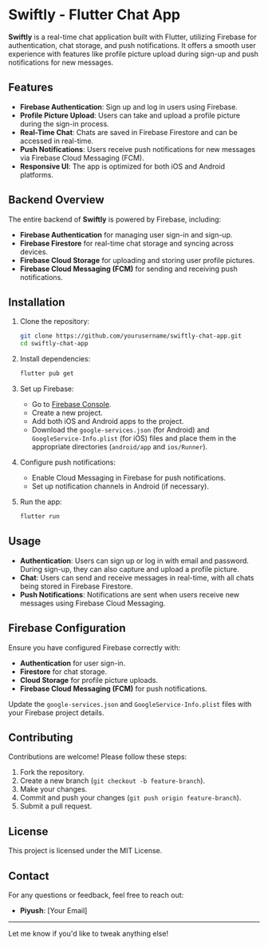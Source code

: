 # Swiftly - Flutter Chat App

**Swiftly** is a real-time chat application built with Flutter, utilizing Firebase for authentication, chat storage, and push notifications. It offers a smooth user experience with features like profile picture upload during sign-up and push notifications for new messages.

## Features

- **Firebase Authentication**: Sign up and log in users using Firebase.
- **Profile Picture Upload**: Users can take and upload a profile picture during the sign-in process.
- **Real-Time Chat**: Chats are saved in Firebase Firestore and can be accessed in real-time.
- **Push Notifications**: Users receive push notifications for new messages via Firebase Cloud Messaging (FCM).
- **Responsive UI**: The app is optimized for both iOS and Android platforms.

## Backend Overview

The entire backend of **Swiftly** is powered by Firebase, including:

- **Firebase Authentication** for managing user sign-in and sign-up.
- **Firebase Firestore** for real-time chat storage and syncing across devices.
- **Firebase Cloud Storage** for uploading and storing user profile pictures.
- **Firebase Cloud Messaging (FCM)** for sending and receiving push notifications.

## Installation

1. Clone the repository:

   ```bash
   git clone https://github.com/yourusername/swiftly-chat-app.git
   cd swiftly-chat-app
   ```

2. Install dependencies:

   ```bash
   flutter pub get
   ```

3. Set up Firebase:

   - Go to [Firebase Console](https://console.firebase.google.com/).
   - Create a new project.
   - Add both iOS and Android apps to the project.
   - Download the `google-services.json` (for Android) and `GoogleService-Info.plist` (for iOS) files and place them in the appropriate directories (`android/app` and `ios/Runner`).

4. Configure push notifications:

   - Enable Cloud Messaging in Firebase for push notifications.
   - Set up notification channels in Android (if necessary).

5. Run the app:

   ```bash
   flutter run
   ```

## Usage

- **Authentication**: Users can sign up or log in with email and password. During sign-up, they can also capture and upload a profile picture.
- **Chat**: Users can send and receive messages in real-time, with all chats being stored in Firebase Firestore.
- **Push Notifications**: Notifications are sent when users receive new messages using Firebase Cloud Messaging.

## Firebase Configuration

Ensure you have configured Firebase correctly with:

- **Authentication** for user sign-in.
- **Firestore** for chat storage.
- **Cloud Storage** for profile picture uploads.
- **Firebase Cloud Messaging (FCM)** for push notifications.

Update the `google-services.json` and `GoogleService-Info.plist` files with your Firebase project details.

## Contributing

Contributions are welcome! Please follow these steps:

1. Fork the repository.
2. Create a new branch (`git checkout -b feature-branch`).
3. Make your changes.
4. Commit and push your changes (`git push origin feature-branch`).
5. Submit a pull request.

## License

This project is licensed under the MIT License.

## Contact

For any questions or feedback, feel free to reach out:

- **Piyush**: [Your Email]

---

Let me know if you'd like to tweak anything else!
